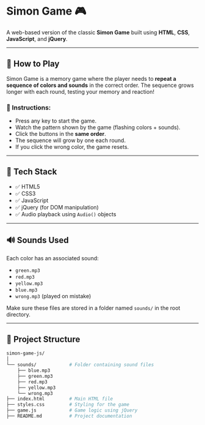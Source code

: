 # Simon Game 🎮

A web-based version of the classic **Simon Game** built using **HTML**, **CSS**, **JavaScript**, and **jQuery**.

---

## 🧠 How to Play

Simon Game is a memory game where the player needs to **repeat a sequence of colors and sounds** in the correct order. The sequence grows longer with each round, testing your memory and reaction!

### 🔹 Instructions:
- Press any key to start the game.
- Watch the pattern shown by the game (flashing colors + sounds).
- Click the buttons in the **same order**.
- The sequence will grow by one each round.
- If you click the wrong color, the game resets.

---

## 🚀 Tech Stack

- ✅ HTML5
- ✅ CSS3
- ✅ JavaScript
- ✅ jQuery (for DOM manipulation)
- ✅ Audio playback using `Audio()` objects

---

## 🔊 Sounds Used

Each color has an associated sound:
- `green.mp3`
- `red.mp3`
- `yellow.mp3`
- `blue.mp3`
- `wrong.mp3` (played on mistake)

Make sure these files are stored in a folder named `sounds/` in the root directory.

---

## 📁 Project Structure

```bash
simon-game-js/
│
└── sounds/            # Folder containing sound files
    ├── blue.mp3
    ├── green.mp3
    ├── red.mp3
    ├── yellow.mp3
    └── wrong.mp3
├── index.html         # Main HTML file
├── styles.css         # Styling for the game
├── game.js            # Game logic using jQuery
├── README.md          # Project documentation

